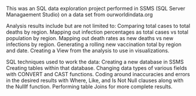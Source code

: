 This was an SQL data exploration project performed in SSMS (SQL Server Managaement Studio) on a data set from ourworldindata.org

Analysis results include but are not limited to:
Comparing total cases to total deaths by region.
Mapping out infection percentages as total cases vs total population by region.
Mapping out death rates as new deaths vs new infections by region.
Generating a rolling new vaccination total by region and date.
Creating a View from the analysis to use in visualizations.

SQL techniques used to work the data:
Creating a new database in SSMS
Creating tables within that database.
Changing data types of various fields with CONVERT and CAST functions.
Coding around inaccuracies and errors in the desired results with Where, Like, and Is Not Null clauses along with the NullIf function.
Performing table Joins for more complete results.
